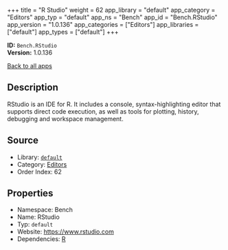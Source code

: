 ﻿+++
title = "R Studio"
weight = 62
app_library = "default"
app_category = "Editors"
app_typ = "default"
app_ns = "Bench"
app_id = "Bench.RStudio"
app_version = "1.0.136"
app_categories = ["Editors"]
app_libraries = ["default"]
app_types = ["default"]
+++

**ID:** `Bench.RStudio`  
**Version:** 1.0.136  
<!--more-->

[Back to all apps](/apps/)

## Description
RStudio is an IDE for R.
It includes a console, syntax-highlighting editor that supports
direct code execution, as well as tools for plotting, history,
debugging and workspace management.

## Source

* Library: [`default`](/app_libraries/default)
* Category: [Editors](/app_categories/editors)
* Order Index: 62

## Properties

* Namespace: Bench
* Name: RStudio
* Typ: `default`
* Website: <https://www.rstudio.com>
* Dependencies: [R](/apps/Bench.R)

